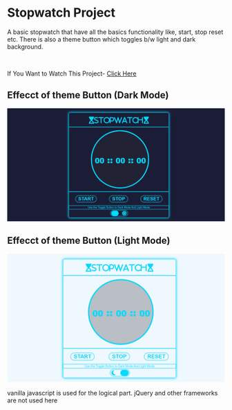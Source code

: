 <h1>Stopwatch Project</h1>
<p>A basic stopwatch that have all the basics functionality like, start, stop reset etc. There is also a theme button which toggles b/w light and dark background.</p>
<br>
<p>If You Want to Watch This Project- <a href="https://subho2001.github.io/Stopwatch/">Click Here</a></p>
<h2>Effecct of theme Button (Dark Mode)</h2>
<img src="https://github.com/subho2001/Stopwatch/blob/main/Assets/dark.png">
<h2>Effecct of theme Button (Light Mode)</h2>
<img src="https://github.com/subho2001/Stopwatch/blob/main/Assets/light.png">
<p>vanilla javascript is used for the logical part. jQuery and other frameworks are not used here</p>
